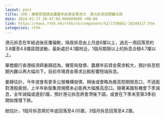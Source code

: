 ```yaml
---
layout: post
title: 分析：機管局發債及農曆年前資金需求大　港元拆息短期難大跌
date: 2024-01-17 20:47:04.000000000 +08:00
link: https://news.rthk.hk/rthk/ch/component/k2/1736662-20240117.htm
categories: rthk
---
```


港元拆息在年結過後反覆偏軟，隔夜拆息由上月底6厘以上，過去一周回落至約3.8厘至4.8厘區間波動，最新處於4.1厘附近。1個月期限以上的拆息企穩4.7厘以上。

華僑銀行香港經濟師姜靜認為，機管局發債、農曆年前資金需求較大，預計拆息短期內難以再大幅向下。目前市場資金需求比較影響短端拆息。

姜靜估計，今年或會有更多公營機構發債，稍後或會略為推高短期限息口，不過面對港股疲弱，上半年新股集資規模未必能再大幅推高息口。隨著美國有機會下季減息，全年減幅或達到1厘，預計港元拆息將會滯後下調，或會在下季末至第3季初開始慢慢下跌。

她估計，1個月拆息將於年底回落至4.05厘，3個月拆息回落至4.2厘。
